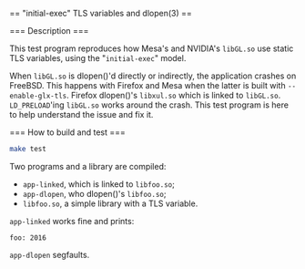 == "initial-exec" TLS variables and dlopen(3) ==

=== Description ===

This test program reproduces how Mesa's and NVIDIA's `libGL.so` use
static TLS variables, using the "`initial-exec`" model.

When `libGL.so` is dlopen()'d directly or indirectly, the application
crashes on FreeBSD. This happens with Firefox and Mesa when the latter
is built with `--enable-glx-tls`. Firefox dlopen()'s `libxul.so` which
is linked to `libGL.so`. `LD_PRELOAD`'ing `libGL.so` works around the
crash. This test program is here to help understand the issue and fix
it.

=== How to build and test ===

```sh
make test
```

Two programs and a library are compiled:
* `app-linked`, which is linked to `libfoo.so`;
* `app-dlopen`, who dlopen()'s `libfoo.so`;
* `libfoo.so`, a simple library with a TLS variable.

`app-linked` works fine and prints:
```
foo: 2016
```

`app-dlopen` segfaults.
